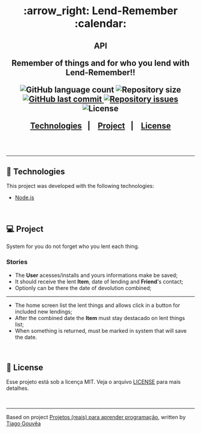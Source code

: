 <br/>

<h1 align="center">
  :arrow_right: Lend-Remember :calendar:
</h1>

<h2 align="center">API</>
  
<p align="center">Remember of things and for who you lend with Lend-Remember!!</p>

<p align="center">
  <img alt="GitHub language count" src="https://img.shields.io/github/languages/count/alefemoreira/lend-remember?color=blue">

  <img alt="Repository size" src="https://img.shields.io/github/repo-size/alefemoreira/lend-remember?color=blue">
  
  <a href="https://github.com/alefemoreira/lend-remember/commits/master">
    <img alt="GitHub last commit" src="https://img.shields.io/github/last-commit/alefemoreira/lend-remember?color=blue">
  </a>

  <a href="https://github.com/alefemoreira/lend-remember/issues">
    <img alt="Repository issues" src="https://img.shields.io/github/issues/alefemoreira/lend-remember?color=blue">
  </a>

  <img alt="License" src="https://img.shields.io/badge/license-MIT-brightgreen?color=blue">
</p>

<p align="center">
  <a href="#rocket-technologies">Technologies</a>&nbsp;&nbsp;&nbsp;|&nbsp;&nbsp;&nbsp;
  <a href="#computer-project">Project</a>&nbsp;&nbsp;&nbsp;|&nbsp;&nbsp;&nbsp;
  <a href="#memo-license">License</a>
</p>

<br/>

---

## :rocket: Technologies

This project was developed with the following technologies:

- [Node.js](https://nodejs.org/en/)

<br/>

## :computer: Project

System for you do not forget who you lent each thing.

### Stories

- The **User** acesses/installs and yours informations make be saved;
- It should receive the lent **Item**, date of lending and **Friend**'s contact;
- Optionly can be there the date of devolution combined;
---
- The home screen list the lent things and allows click in a button for included new lendings;
- After the combined date the **Item** must stay destacado on lent things list;
- When something is returned, must be marked in system that will save the date.

<br/>

## :memo: License

Esse projeto está sob a licença MIT. Veja o arquivo [LICENSE](LICENSE) para mais detalhes.

<br/>

---

Based on project [Projetos (reais) para aprender programação](https://www.tiagogouvea.com.br/profissional/projetos-reais-aprender-programacao/), written by [Tiago Gouvêa](https://github.com/TiagoGouvea)
